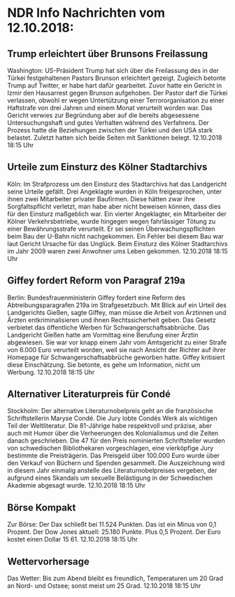 # NDR Info Nachrichten vom 12.10.2018:


## Trump erleichtert über Brunsons Freilassung
Washington: 	US-Präsident Trump hat sich über die Freilassung des in der Türkei festgehaltenen Pastors Brunson erleichtert gezeigt. Zugleich betonte Trump auf Twitter, er habe hart dafür gearbeitet. Zuvor hatte ein Gericht in Izmir den Hausarrest gegen Brunson aufgehoben. Der Pastor darf die Türkei verlassen, obwohl er wegen Untertützung einer Terrororganisation zu einer Haftstrafe von drei Jahren und einem Monat verurteilt worden war. Das Gericht verwies zur Begründung aber auf die bereits abgesessene Untersuchungshaft und gutes Verhalten während des Verfahrens. Der Prozess hatte die Beziehungen zwischen der Türkei und den USA stark belastet. Zuletzt hatten sich beide Seiten mit Sanktionen belegt. 12.10.2018 18:15 Uhr 

## Urteile zum Einsturz des Kölner Stadtarchivs
Köln: Im Strafprozess um den Einsturz des Stadtarchivs hat das Landgericht seine Urteile gefällt. Drei Angeklagte wurden in Köln freigesprochen, unter ihnen zwei Mitarbeiter privater Baufirmen. Diese hätten zwar ihre Sorgfaltspflicht verletzt, man habe aber nicht beweisen können, dass dies für den Einsturz maßgeblich war. Ein vierter Angeklagter, ein Mitarbeiter der Kölner Verkehrsbetriebe, wurde hingegen wegen fahrlässiger Tötung zu einer Bewährungsstrafe verurteilt. Er sei seinen Überwachungspflichten beim Bau der U-Bahn nicht nachgekommen. Ein Fehler bei diesem Bau war laut Gericht Ursache für das Unglück. Beim Einsturz des Kölner Stadtarchivs im Jahr 2009 waren zwei Anwohner ums Leben gekommen. 12.10.2018 18:15 Uhr 

## Giffey fordert Reform von Paragraf 219a
Berlin: Bundesfrauenministerin Giffey fordert eine Reform des Abtreibungsparagrafen 219a im Strafgesetzbuch. Mit Blick auf ein Urteil des Landgerichts Gießen, sagte Giffey, man müsse die Arbeit von Ärztinnen und Ärzten entkriminalisieren und ihnen Rechtssicherheit geben. Das Gesetz verbietet das öffentliche Werben für Schwangerschaftsabbrüche. Das Landgericht Gießen hatte am Vormittag eine Berufung einer Ärztin abgewiesen. Sie war vor knapp einem Jahr vom Amtsgericht zu einer Strafe von 6.000 Euro verurteilt worden, weil sie nach Ansicht der Richter auf ihrer Homepage für Schwangerschaftsabbrüche geworben hatte. Giffey kritisiert diese Einschätzung. Sie betonte, es gehe um Information, nicht um Werbung. 12.10.2018 18:15 Uhr 

## Alternativer Literaturpreis für Condé
Stockholm: Der alternative Literaturnobelpreis geht an die französische Schriftstellerin Maryse Condé. Die Jury lobte Condés Werk als wichtigen Teil der Weltliteratur. Die 81-Jährige habe respektvoll und präzise, aber auch mit Humor über die Verheerungen des Kolonialismus und die Zeiten danach geschrieben. Die 47 für den Preis nominierten Schriftsteller wurden von schwedischen Bibliothekaren vorgeschlagen, eine vierköpfige Jury bestimmte die Preisträgerin. Das Preisgeld über 100.000 Euro wurde über den Verkauf von Büchern und Spenden gesammelt. Die Auszeichnung wird in diesem Jahr einmalig anstelle des Literaturnobelpreises vergeben, der aufgrund eines Skandals um sexuelle Belästigung in der Schwedischen Akademie abgesagt wurde. 12.10.2018 18:15 Uhr 

## Börse Kompakt
Zur Börse: Der Dax schließt bei 11.524 Punkten. Das ist ein Minus von 0,1 Prozent. Der Dow Jones aktuell: 25.180 Punkte. Plus 0,5 Prozent. Der Euro kostet einen Dollar 15 61. 12.10.2018 18:15 Uhr 

## Wettervorhersage
Das Wetter: Bis zum Abend bleibt es freundlich, Temperaturen um 20 Grad an Nord- und Ostsee; sonst meist um 25 Grad. 12.10.2018 18:15 Uhr 
